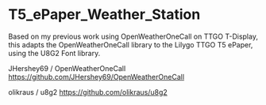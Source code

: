 # T5_ePaper_Weather_Station
Based on my previous work using OpenWeatherOneCall on TTGO T-Display, this adapts the OpenWeatherOneCall library to the Lilygo TTGO T5 ePaper, using the U8G2 Font library.

JHershey69 / OpenWeatherOneCall
https://github.com/JHershey69/OpenWeatherOneCall

olikraus / u8g2
https://github.com/olikraus/u8g2


